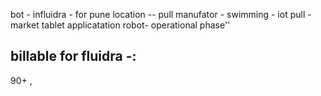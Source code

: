 bot - influidra - for pune location -- pull manufator -
swimming - iot pull - market tablet applicatation
robot- operational phase''

billable for fluidra -: 
----------------------------
90+ , 